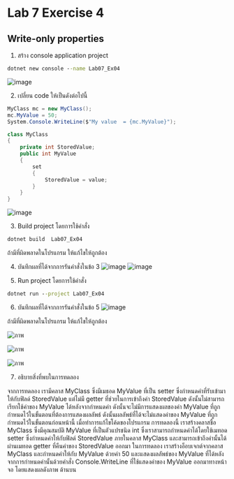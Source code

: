 # Lab 7 Exercise 4

## Write-only properties

1. สร้าง console application project

```cmd
dotnet new console --name Lab07_Ex04
```
![image](https://github.com/AnchisaPhetnoi/03376836-OOP-2566-Lab-07/assets/144197034/7ae7398d-4a29-4c2c-b77d-703bc2f907d0)

2. เปลี่ยน code ให้เป็นดังต่อไปนี้

```cs
MyClass mc = new MyClass();
mc.MyValue = 50;
System.Console.WriteLine($"My value  = {mc.MyValue}");

class MyClass
{
    private int StoredValue;
    public int MyValue
    {
        set
        {
            StoredValue = value;
        }
    }
}
```
![image](https://github.com/AnchisaPhetnoi/03376836-OOP-2566-Lab-07/assets/144197034/83c9e466-d672-47c1-b6c9-c05ab9b01623)

3. Build project โดยการใช้คำสั่ง

```cmd
dotnet build  Lab07_Ex04
```

ถ้ามีที่ผิดพลาดในโปรแกรม ให้แก้ไขให้ถูกต้อง

4. บันทึกผลที่ได้จากการรันคำสั่งในข้อ 3
![image](https://github.com/AnchisaPhetnoi/03376836-OOP-2566-Lab-07/assets/144197034/26002462-88aa-41b0-abd8-5773afd612c6)
![image](https://github.com/AnchisaPhetnoi/03376836-OOP-2566-Lab-07/assets/144197034/90527a75-c9ce-4a9e-aef6-9b2555a5d945)

5. Run project โดยการใช้คำสั่ง

```cmd
dotnet run --project Lab07_Ex04
```

6. บันทึกผลที่ได้จากการรันคำสั่งในข้อ 5
![image](https://github.com/AnchisaPhetnoi/03376836-OOP-2566-Lab-07/assets/144197034/c12783e9-6280-4b5e-a920-b12329e858e4)


ถ้ามีที่ผิดพลาดในโปรแกรม ให้แก้ไขให้ถูกต้อง

![ภาพ](https://github.com/AnchisaPhetnoi/03376836-OOP-2566-Lab-07/assets/144197034/d976b2a1-a6bb-4bed-b9cd-28f147d50eef)

![ภาพ](https://github.com/AnchisaPhetnoi/03376836-OOP-2566-Lab-07/assets/144197034/e1d6269b-5ea3-4b17-9689-29bccc38e4c8)

![ภาพ](https://github.com/AnchisaPhetnoi/03376836-OOP-2566-Lab-07/assets/144197034/9c63216c-72f6-44e8-8eb5-2a1f2578bd4e)

7. อธิบายสิ่งที่พบในการทดลอง


จากการทดลอง เรามีคลาส MyClass ซึ่งมีเมธอด MyValue ที่เป็น setter ซึ่งกำหนดค่าที่รับเข้ามาให้กับฟิลด์ StoredValue แต่ไม่มี getter ที่ช่วยในการเข้าถึงค่า StoredValue ดังนั้นไม่สามารถเรียกใช้ค่าของ MyValue ได้หลังจากกำหนดค่า ดังนั้นจะไม่มีการแสดงผลของค่า MyValue ที่ถูกกำหนดไว้ในขั้นตอนที่ต้องการแสดงผลลัพธ์ ดังนั้นผลลัพธ์ที่ได้จะไม่แสดงค่าของ MyValue ที่ถูกกำหนดไว้ในขั้นตอนก่อนหน้านี้ เมื่อทำการแก้ไขโค้ดของโปรแกรม การทดลองนี้ เราสร้างคลาสชื่อ MyClass ซึ่งมีคุณสมบัติ MyValue ที่เป็นตัวแปรชนิด int ซึ่งเราสามารถกำหนดค่าได้โดยใช้เมทอด setter ซึ่งกำหนดค่าให้กับฟิลด์ StoredValue ภายในคลาส MyClass และสามารถเข้าถึงค่านั้นได้ผ่านเมทอด getter ที่คืนค่าของ StoredValue ออกมา ในการทดลอง เราสร้างอ็อบเจกต์จากคลาส MyClass และกำหนดค่าให้กับ MyValue ด้วยค่า 50 และแสดงผลลัพธ์ของ MyValue ที่ได้หลังจากการกำหนดค่านั้นด้วยคำสั่ง Console.WriteLine ที่ใช้แสดงค่าของ MyValue ออกมาทางหน้าจอ โดยแสดงผลดังภาพ ด้านบน
